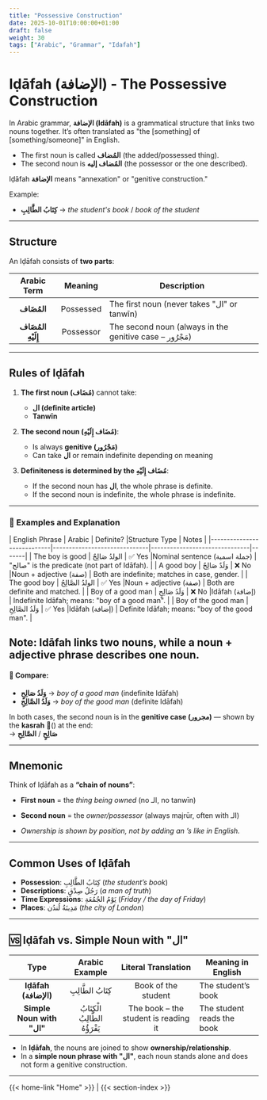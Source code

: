 ```yaml
---
title: "Possessive Construction"
date: 2025-10-01T10:00:00+01:00
draft: false
weight: 30
tags: ["Arabic", "Grammar", "Idafah"]
---
```


# Iḍāfah (الإضافة) - The Possessive Construction

In Arabic grammar, **الإضافة (Idāfah)** is a grammatical structure that links two nouns together. It’s often translated as "the [something] of [something/someone]" in English.
- The first noun is called **المُضاف** (the added/possessed thing).
- The second noun is **المُضاف إليه** (the possessor or the one described).

Iḍāfah **الإضافة** means "annexation" or "genitive construction."

Example:  
- **كِتَابُ الطَّالِبِ** → *the student's book* / *book of the student*  

---

## Structure  

An Iḍāfah consists of **two parts**:  

| Arabic Term       | Meaning   | Description |
|:-----------------:|:---------:|-------------|
| **المُضَاف**      | Possessed | The first noun (never takes "ال" or tanwīn) |
| **المُضَاف إِلَيْهِ** | Possessor | The second noun (always in the genitive case – مَجْرُور) |

---

## Rules of Iḍāfah  

1. **The first noun (مُضَاف)** cannot take:  
   - **ال (definite article)**  
   - **Tanwīn**  

2. **The second noun (مُضَاف إِلَيْهِ)**:  
   - Is always **genitive (مَجْرُور)**  
   - Can take **ال** or remain indefinite depending on meaning  

3. **Definiteness is determined by the مُضَاف إِلَيْهِ**:  
   - If the second noun has **ال**, the whole phrase is definite.  
   - If the second noun is indefinite, the whole phrase is indefinite.  

---
### 🧩 Examples and Explanation

| English Phrase              | Arabic                       | Definite?     |Structure Type                | Notes |
|----------------------------|------------------------------|-------------------------------|-------|
| The boy is good            | الولدُ صَالِحٌ               | ✅ Yes        |Nominal sentence (جملة اسمية) | "صالح" is the predicate (not part of Idāfah). |
| A good boy                 | وَلَدٌ صَالِحٌ               | ❌ No         |Noun + adjective (صفة)         | Both are indefinite; matches in case, gender. |
| The good boy               | الولدُ الصَّالِحُ            | ✅ Yes        |Noun + adjective (صفة)         | Both are definite and matched. |
| Boy of a good man          | وَلَدُ صَالِحٍ               | ❌ No         |Idāfah (إضافة)                 | Indefinite Idāfah; means: "boy of a good man". |
| Boy of the good man        | وَلَدُ الصَّالِحِ            | ✅ Yes        |Idāfah (إضافة)                 | Definite Idāfah; means: "boy of the good man". |

Note: Idāfah links two nouns, while a noun + adjective phrase describes one noun.
---

#### 🔁 Compare:

- **وَلَدُ صَالِحٍ** → *boy of a good man* (indefinite Idāfah)
- **وَلَدُ الصَّالِحِ** → *boy of the good man* (definite Idāfah)

In both cases, the second noun is in the **genitive case (مجرور)** — shown by the **kasrah** (ِ) at the end:  
→ **صَالِحٍ** / **الصَّالِحِ**

---

## Mnemonic  

Think of Iḍāfah as a **“chain of nouns”**:  

- **First noun** = the *thing being owned* (no الـ, no tanwīn)  
- **Second noun** = the *owner/possessor* (always majrūr, often with الـ)  

- *Ownership is shown by position, not by adding an ’s like in English.*  

---

## Common Uses of Iḍāfah  

- **Possession**: كِتَابُ الطَّالِبِ (*the student’s book*)  
- **Descriptions**: رَجُلُ صِدْقٍ (*a man of truth*)  
- **Time Expressions**: يَوْمُ الجُمُعَةِ (*Friday / the day of Friday*)  
- **Places**: مَدِينَةُ لُندُن (*the city of London*)  

---

## 🆚 Iḍāfah vs. Simple Noun with "ال"  

| Type                     | Arabic Example        | Literal Translation      | Meaning in English |
|:------------------------:|:---------------------:|:------------------------:|--------------------|
| **Iḍāfah (الإضافة)**      | كِتَابُ الطَّالِبِ       | Book of the student      | The student’s book |
| **Simple Noun with "ال"** | الْكِتَابُ الطَّالِبُ يَقْرَؤُهُ | The book – the student is reading it | The student reads the book |

- In **Iḍāfah**, the nouns are joined to show **ownership/relationship**.  
- In a **simple noun phrase with "ال"**, each noun stands alone and does not form a genitive construction.  

---

{{< home-link "Home" >}} | {{< section-index >}}
